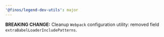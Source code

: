 ```yaml
---
'@finos/legend-dev-utils': major
---
```


**BREAKING CHANGE:** Cleanup `Webpack` configuration utility: removed field `extraBabelLoaderIncludePatterns`.
